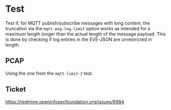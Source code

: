 # Test

Test if, for MQTT publish/subscribe messages with long content, the truncation
via the `mqtt.msg-log-limit` option works as intended for a maximum length
longer than the actual length of the message payload. This is done by
checking if log entries in the EVE-JSON are unrestricted in length.

## PCAP

Using the one from the `mqtt-limit-2` test.

## Ticket

https://redmine.openinfosecfoundation.org/issues/6984
